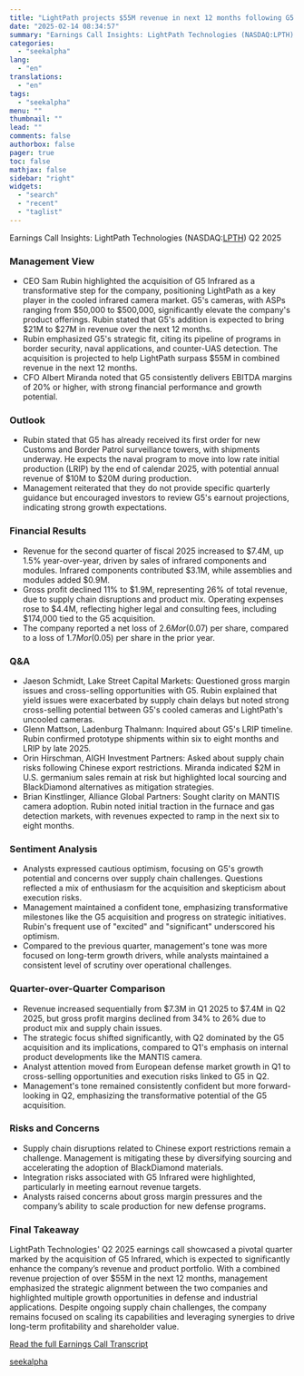 ```yaml
---
title: "LightPath projects $55M revenue in next 12 months following G5 Infrared acquisition"
date: "2025-02-14 08:34:57"
summary: "Earnings Call Insights: LightPath Technologies (NASDAQ:LPTH) Q2 2025 Management View CEO Sam Rubin highlighted the acquisition of G5 Infrared as a transformative step for the company, positioning LightPath as a key player in the cooled infrared camera market. G5's cameras, with ASPs ranging from $50,000 to $500,000, significantly elevate the..."
categories:
  - "seekalpha"
lang:
  - "en"
translations:
  - "en"
tags:
  - "seekalpha"
menu: ""
thumbnail: ""
lead: ""
comments: false
authorbox: false
pager: true
toc: false
mathjax: false
sidebar: "right"
widgets:
  - "search"
  - "recent"
  - "taglist"
---
```


Earnings Call Insights: LightPath Technologies (NASDAQ:[LPTH](https://seekingalpha.com/symbol/LPTH "LightPath Technologies, Inc.")) Q2 2025

### Management View

* CEO Sam Rubin highlighted the acquisition of G5 Infrared as a transformative step for the company, positioning LightPath as a key player in the cooled infrared camera market. G5's cameras, with ASPs ranging from $50,000 to $500,000, significantly elevate the company's product offerings. Rubin stated that G5's addition is expected to bring $21M to $27M in revenue over the next 12 months.
* Rubin emphasized G5's strategic fit, citing its pipeline of programs in border security, naval applications, and counter-UAS detection. The acquisition is projected to help LightPath surpass $55M in combined revenue in the next 12 months.
* CFO Albert Miranda noted that G5 consistently delivers EBITDA margins of 20% or higher, with strong financial performance and growth potential.

### Outlook

* Rubin stated that G5 has already received its first order for new Customs and Border Patrol surveillance towers, with shipments underway. He expects the naval program to move into low rate initial production (LRIP) by the end of calendar 2025, with potential annual revenue of $10M to $20M during production.
* Management reiterated that they do not provide specific quarterly guidance but encouraged investors to review G5's earnout projections, indicating strong growth expectations.

### Financial Results

* Revenue for the second quarter of fiscal 2025 increased to $7.4M, up 1.5% year-over-year, driven by sales of infrared components and modules. Infrared components contributed $3.1M, while assemblies and modules added $0.9M.
* Gross profit declined 11% to $1.9M, representing 26% of total revenue, due to supply chain disruptions and product mix. Operating expenses rose to $4.4M, reflecting higher legal and consulting fees, including $174,000 tied to the G5 acquisition.
* The company reported a net loss of $2.6M or ($0.07) per share, compared to a loss of $1.7M or ($0.05) per share in the prior year.

### Q&A

* Jaeson Schmidt, Lake Street Capital Markets: Questioned gross margin issues and cross-selling opportunities with G5. Rubin explained that yield issues were exacerbated by supply chain delays but noted strong cross-selling potential between G5's cooled cameras and LightPath's uncooled cameras.
* Glenn Mattson, Ladenburg Thalmann: Inquired about G5's LRIP timeline. Rubin confirmed prototype shipments within six to eight months and LRIP by late 2025.
* Orin Hirschman, AIGH Investment Partners: Asked about supply chain risks following Chinese export restrictions. Miranda indicated $2M in U.S. germanium sales remain at risk but highlighted local sourcing and BlackDiamond alternatives as mitigation strategies.
* Brian Kinstlinger, Alliance Global Partners: Sought clarity on MANTIS camera adoption. Rubin noted initial traction in the furnace and gas detection markets, with revenues expected to ramp in the next six to eight months.

### Sentiment Analysis

* Analysts expressed cautious optimism, focusing on G5's growth potential and concerns over supply chain challenges. Questions reflected a mix of enthusiasm for the acquisition and skepticism about execution risks.
* Management maintained a confident tone, emphasizing transformative milestones like the G5 acquisition and progress on strategic initiatives. Rubin's frequent use of "excited" and "significant" underscored his optimism.
* Compared to the previous quarter, management's tone was more focused on long-term growth drivers, while analysts maintained a consistent level of scrutiny over operational challenges.

### Quarter-over-Quarter Comparison

* Revenue increased sequentially from $7.3M in Q1 2025 to $7.4M in Q2 2025, but gross profit margins declined from 34% to 26% due to product mix and supply chain issues.
* The strategic focus shifted significantly, with Q2 dominated by the G5 acquisition and its implications, compared to Q1's emphasis on internal product developments like the MANTIS camera.
* Analyst attention moved from European defense market growth in Q1 to cross-selling opportunities and execution risks linked to G5 in Q2.
* Management's tone remained consistently confident but more forward-looking in Q2, emphasizing the transformative potential of the G5 acquisition.

### Risks and Concerns

* Supply chain disruptions related to Chinese export restrictions remain a challenge. Management is mitigating these by diversifying sourcing and accelerating the adoption of BlackDiamond materials.
* Integration risks associated with G5 Infrared were highlighted, particularly in meeting earnout revenue targets.
* Analysts raised concerns about gross margin pressures and the company’s ability to scale production for new defense programs.

### Final Takeaway

LightPath Technologies' Q2 2025 earnings call showcased a pivotal quarter marked by the acquisition of G5 Infrared, which is expected to significantly enhance the company’s revenue and product portfolio. With a combined revenue projection of over $55M in the next 12 months, management emphasized the strategic alignment between the two companies and highlighted multiple growth opportunities in defense and industrial applications. Despite ongoing supply chain challenges, the company remains focused on scaling its capabilities and leveraging synergies to drive long-term profitability and shareholder value.

[Read the full Earnings Call Transcript](https://seekingalpha.com/symbol/LPTH/earnings/transcripts)

[seekalpha](https://seekingalpha.com/news/4408362-lightpath-projects-55m-revenue-in-next-12-months-following-g5-infrared-acquisition)
